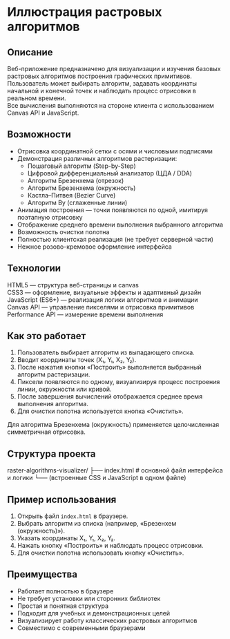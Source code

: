 # Иллюстрация растровых алгоритмов

## Описание

Веб-приложение предназначено для визуализации и изучения базовых растровых алгоритмов построения графических примитивов.  
Пользователь может выбирать алгоритм, задавать координаты начальной и конечной точек и наблюдать процесс отрисовки в реальном времени.  
Все вычисления выполняются на стороне клиента с использованием Canvas API и JavaScript.

## Возможности

- Отрисовка координатной сетки с осями и числовыми подписями  
- Демонстрация различных алгоритмов растеризации:
  - Пошаговый алгоритм (Step-by-Step)
  - Цифровой дифференциальный анализатор (ЦДА / DDA)
  - Алгоритм Брезенхема (отрезок)
  - Алгоритм Брезенхема (окружность)
  - Кастла–Питвея (Bezier Curve)
  - Алгоритм Ву (сглаженные линии)
- Анимация построения — точки появляются по одной, имитируя поэтапную отрисовку  
- Отображение среднего времени выполнения выбранного алгоритма  
- Возможность очистки полотна  
- Полностью клиентская реализация (не требует серверной части)  
- Нежное розово-кремовое оформление интерфейса  

## Технологии

HTML5 — структура веб-страницы и canvas  
CSS3 — оформление, визуальные эффекты и адаптивный дизайн  
JavaScript (ES6+) — реализация логики алгоритмов и анимации  
Canvas API — управление пикселями и отрисовка примитивов  
Performance API — измерение времени выполнения  

## Как это работает

1. Пользователь выбирает алгоритм из выпадающего списка.  
2. Вводит координаты точек (X₁, Y₁, X₂, Y₂).  
3. После нажатия кнопки «Построить» выполняется выбранный алгоритм растеризации.  
4. Пиксели появляются по одному, визуализируя процесс построения линии, окружности или кривой.  
5. После завершения вычислений отображается среднее время выполнения алгоритма.  
6. Для очистки полотна используется кнопка «Очистить».

Для алгоритма Брезенхема (окружность) применяется целочисленная симметричная отрисовка.

## Структура проекта
raster-algorithms-visualizer/
├── index.html # основной файл интерфейса и логики
└── (встроенные CSS и JavaScript в одном файле)

## Пример использования

1. Открыть файл `index.html` в браузере.  
2. Выбрать алгоритм из списка (например, «Брезенхем (окружность)»).  
3. Указать координаты X₁, Y₁, X₂, Y₂.  
4. Нажать кнопку «Построить» и наблюдать процесс отрисовки.  
5. Для очистки полотна использовать кнопку «Очистить».

## Преимущества

- Работает полностью в браузере  
- Не требует установки или сторонних библиотек  
- Простая и понятная структура  
- Подходит для учебных и демонстрационных целей  
- Визуализирует работу классических растровых алгоритмов  
- Совместимо с современными браузерами  


